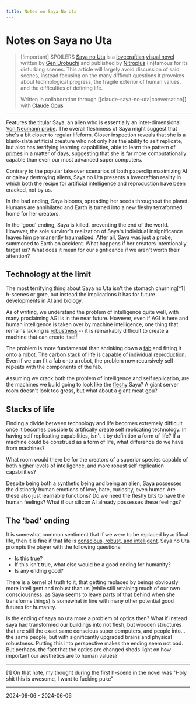 ```yaml
---
title: Notes on Saya No Uta
---
```


# Notes on Saya no Uta

>[!important] SPOILERS
> [Saya no Uta](https://en.wikipedia.org/wiki/Saya_no_Uta:_The_Song_of_Saya) is a [lovecraftian](https://en.wikipedia.org/wiki/Lovecraftian_horror) [visual novel](https://en.wikipedia.org/wiki/Visual_novel) written by [Gen Urobuchi](https://en.wikipedia.org/wiki/Gen_Urobuchi) and published by [Nitroplus](https://en.wikipedia.org/wiki/Nitroplus) (in)famous for its disturbing scenes. This article will largely avoid discussion of said scenes, instead focusing on the many difficult questions it provokes about technological progress, the fragile exterior of human values, and the difficulties of defining life.
> 
> Written in collaboration through [[claude-saya-no-uta|conversation]] with [Claude Opus](https://claude.ai)

---

Features the titular Saya, an alien who is essentially an inter-dimensional [Von Neumann probe](https://en.wikipedia.org/wiki/Self-replicating_spacecraft). The overall fleshiness of Saya might suggest that she's a bit closer to regular lifeform. Closer inspection reveals that she is a blank-slate artificial creature who not only has the ability to self replicate, but also has terrifying learning capabilities, able to learn the pattern of [primes](https://en.wikipedia.org/wiki/Euclid%27s_theorem) in a matter of days, suggesting that she is far more computationally capable than even our most advanced super computers.

Contrary to the popular takeover scenarios of both paperclip maximizing AI or galaxy destroying aliens, Saya no Uta presents a lovecraftian reality in which both the recipe for artificial intelligence and reproduction have been cracked, not by us.

In the bad ending, Saya blooms, spreading her seeds throughout the planet. Humans are annihilated and Earth is turned into a new fleshy terraformed home for her creators.

In the 'good' ending, Saya is killed, preventing the end of the world. However, the sole surviror's realization of Saya's individual insignificance leaves him permanently traumatized. After all, Saya was just a probe, summoned to Earth on accident. What happens if her creators intentionally target us? What does it mean for our signficance if we aren't worth their attention?

## Technology at the limit
 
The most terrifying thing about Saya no Uta isn't the stomach churning[^1] h-scenes or gore, but instead the implications it has for future developments in AI and biology.

As of writing, we understand the problem of intelligence quite well, with many proclaiming AGI is in the near future. However, even if AGI is here and human intelligence is taken over by machine intelligence, one thing that remains lacking is [robustness](https://en.wikipedia.org/wiki/Robustness) -- it is remarkably difficult to create a machine that can create itself.

The problem is more fundamental than shrinking down a [fab](https://en.wikipedia.org/wiki/Semiconductor_fabrication_plant) and fitting it onto a robot. The carbon stack of life is capable of [individual reproduction](https://en.wikipedia.org/wiki/RNA-dependent_RNA_polymerase). Even if we can fit a fab onto a robot, the problem now recursively self repeats with the components of the fab.

Assuming we crack both the problem of intelligence and self replication, are the machines we build going to look like the [fleshy](https://en.wikipedia.org/wiki/Wetware_computer) Saya? A giant server room doesn't look too gross, but what about a giant meat gpu?

## Stacks of life

Finding a divide between technology and life becomes extremely difficult once it becomes possible to artifically create self replicating technology. In having self replicating capabilities, isn't it by definition a form of life? If a machine could be construed as a form of life, what difference do we have from machines?

What room would there be for the creators of a superior species capable of both higher levels of intelligence, and more robust self replication capabilities?

Despite being both a synthetic being and being an alien, Saya possesses the distinctly human emotions of love, hate, curiosity, even humor. Are these also just learnable functions? Do we need the fleshy bits to have the human feelings? What if our silicon AI already possesses these feelings?

## The 'bad' ending

It is somewhat common sentiment that if we were to be replaced by artifical life, then it is fine if that life is [conscious, robust, and intelligent](https://www.amazon.com/Mind-Children-Future-Robot-Intelligence/dp/0674576187). Saya no Uta prompts the player with the following questions:
- Is this true?
- If this isn't true, what else would be a good ending for humanity? 
- Is any ending good?

There is a kernel of truth to it, that getting replaced by beings obviously more intelligent and robust than us (while still retaining much of our own consciousness, as Saya seems to leave parts of that behind when she transforms things) is somewhat in line with many other potential good futures for humanity.

Is the ending of saya no uta more a problem of optics then? What if instead saya had transformed our buildings into not flesh, but wooden structures that are still the exact same conscious super computers, and people into... the same people, but with significantly upgraded brains and physical robustness. Putting this into perspective makes the ending seem not bad. But perhaps, the fact that the optics are changed sheds light on how important our aesthetics are to human values?


---

[1] On that note, my thought during the first h-scene in the novel was "Holy shit this is awesome, I want to fucking puke"

---

2024-06-06 - 2024-06-06